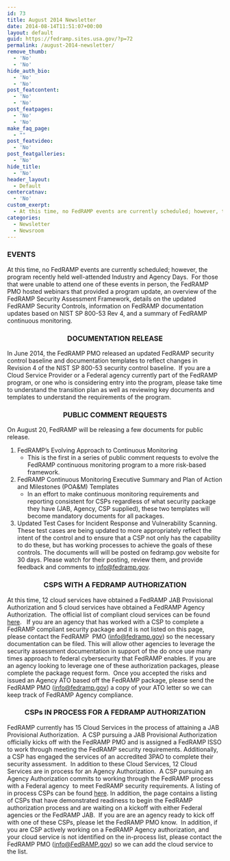 ```yaml
---
id: 73
title: August 2014 Newsletter
date: 2014-08-14T11:51:07+00:00
layout: default
guid: https://fedramp.sites.usa.gov/?p=72
permalink: /august-2014-newsletter/
remove_thumb:
  - 'No'
  - 'No'
hide_auth_bio:
  - 'No'
  - 'No'
post_featcontent:
  - 'No'
  - 'No'
post_featpages:
  - 'No'
  - 'No'
make_faq_page:
  - ""
post_featvideo:
  - 'No'
post_featgalleries:
  - 'No'
hide_title:
  - 'No'
header_layout:
  - Default
centercatnav:
  - 'No'
custom_exerpt:
  - At this time, no FedRAMP events are currently scheduled; however, the program recently held well-attended Industry and Agency Days.
categories:
  - Newsletter
  - Newsroom
---
```


### EVENTS

At this time, no FedRAMP events are currently scheduled; however, the program recently held well-attended Industry and Agency Days.  For those that were unable to attend one of these events in person, the FedRAMP PMO hosted webinars that provided a program update, an overview of the FedRAMP Security Assessment Framework, details on the updated FedRAMP Security Controls, information on FedRAMP documentation updates based on NIST SP 800-53 Rev 4, and a summary of FedRAMP continuous monitoring.  

<h3 style="text-align: center">
  <strong>DOCUMENTATION RELEASE</strong>
</h3>

In June 2014, the FedRAMP PMO released an updated FedRAMP security control baseline and documentation templates to reflect changes in Revision 4 of the NIST SP 800-53 security control baseline.  If you are a Cloud Service Provider or a Federal agency currently part of the FedRAMP program, or one who is considering entry into the program, please take time to understand the transition plan as well as reviewing key documents and templates to understand the requirements of the program.

<h3 style="text-align: center">
  <strong>PUBLIC COMMENT REQUESTS</strong>
</h3>

On August 20, FedRAMP will be releasing a few documents for public release. 


  1. FedRAMP’s Evolving Approach to Continuous Monitoring
      * This is the first in a series of public comment requests to evolve the FedRAMP continuous monitoring program to a more risk-based framework.
  2. FedRAMP Continuous Monitoring Executive Summary and Plan of Action and Milestones (POA&M) Templates
      * In an effort to make continuous monitoring requirements and reporting consistent for CSPs regardless of what security package they have (JAB, Agency, CSP supplied), these two templates will become mandatory documents for all packages.
  3. Updated Test Cases for Incident Response and Vulnerability Scanning. These test cases are being updated to more appropriately reflect the intent of the control and to ensure that a CSP not only has the capability to do these, but has working processes to achieve the goals of these controls. The documents will will be posted on fedramp.gov website for 30 days. Please watch for their posting, review them, and provide feedback and comments to info@fedramp.gov.

<h3 style="text-align: center">
  <strong>CSPS WITH A FEDRAMP AUTHORIZATION</strong>
</h3>

At this time, 12 cloud services have obtained a FedRAMP JAB Provisional Authorization and 5 cloud services have obtained a FedRAMP Agency Authorization.  The official list of compliant cloud services can be found <a href="https://www.fedramp.gov/?p=782">here</a>.   If you are an agency that has worked with a CSP to complete a FedRAMP compliant security package and it is not listed on this page, please contact the FedRAMP  PMO (info@fedramp.gov) so the necessary documentation can be filed. This will allow other agencies to leverage the security assessment documentation in support of the do once use many times approach to federal cybersecurity that FedRAMP enables. If you are an agency looking to leverage one of these authorization packages, please complete the package request form.  Once you accepted the risks and issued an Agency ATO based off the FedRAMP package, please send the FedRAMP PMO (info@fedramp.gov) a copy of your ATO letter so we can keep track of FedRAMP Agency compliance.

<h3 style="text-align: center">
  <strong>CSPs IN PROCESS FOR A FEDRAMP AUTHORIZATION</strong>
</h3>

FedRAMP currently has 15 Cloud Services in the process of attaining a JAB Provisional Authorization.  A CSP pursuing a JAB Provisional Authorization officially kicks off with the FedRAMP PMO and is assigned a FedRAMP ISSO to work through meeting the FedRAMP security requirements. Additionally, a CSP has engaged the services of an accredited 3PAO to complete their security assessment.  In addition to these Cloud Services, 12 Cloud Services are in process for an Agency Authorization.  A CSP pursuing an Agency Authorization commits to working through the FedRAMP process with a Federal agency  to meet FedRAMP security requirements. A listing of in process CSPs can be found <a href="https://www.fedramp.gov/marketplace/in-process-systems/">here</a>. In addition, the page contains a listing of CSPs that have demonstrated readiness to begin the FedRAMP authorization process and are waiting on a kickoff with either Federal agencies or the FedRAMP JAB.  If you are are an agency ready to kick off with one of these CSPs, please let the FedRAMP PMO know.  In addition, if you are CSP actively working on a FedRAMP Agency authorization, and your cloud service is not identified on the in-process list, please contact the FedRAMP PMO (info@FedRAMP.gov) so we can add the cloud service to the list. 
